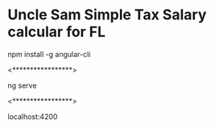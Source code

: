 # Uncle Sam Simple Tax Salary calcular for FL

npm install -g angular-cli


<*****************>

ng serve

<*****************>

localhost:4200
